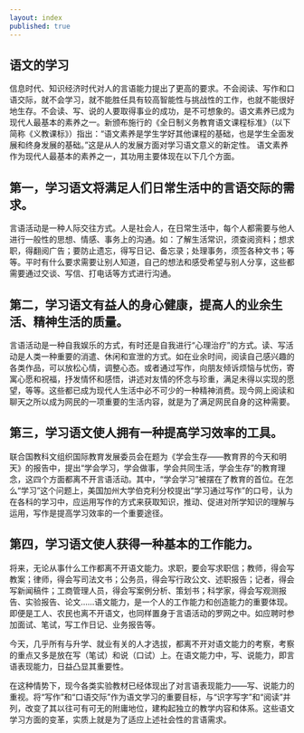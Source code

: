 ```yaml
---
layout: index
published: true
---
```


## 语文的学习

  信息时代、知识经济时代对人的言语能力提出了更高的要求。不会阅读、写作和口语交际，就不会学习，就不能胜任具有较高智能性与挑战性的工作，也就不能很好地生存。不会读、写、说的人要取得事业的成功，是不可想象的。语文素养已成为现代人最基本的素养之一。新颁布施行的《全日制义务教育语文课程标准》（以下简称《义教课标》）指出：“语文素养是学生学好其他课程的基础，也是学生全面发展和终身发展的基础。”这是从人的发展方面对学习语文意义的新定性。
语文素养作为现代人最基本的素养之一，其功用主要体现在以下几个方面。

## 第一，学习语文将满足人们日常生活中的言语交际的需求。

言语活动是一种人际交往方式。人是社会人，在日常生活中，每个人都需要与他人进行一般性的思想、情感、事务上的沟通。如：了解生活常识，须查阅资料；想求职，得翻阅广告；要防止遗忘，得写日记、备忘录；处理事务，须签各种文书；等等。平时有什么要求需要让别人知道，自己的想法和感受希望与别人分享，这些都需要通过交谈、写信、打电话等方式进行沟通。

## 第二，学习语文有益人的身心健康，提高人的业余生活、精神生活的质量。

言语活动是一种自我娱乐的方式，有时还是自我进行“心理治疗”的方式。读、写活动是人类一种重要的消遣、休闲和宣泄的方式。如在业余时间，阅读自己感兴趣的各类作品，可以放松心情，调整心态。或者通过写作，向朋友倾诉烦恼与忧伤，寄寓心愿和祝福，抒发情怀和感悟，讲述对友情的怀念与珍重，满足未得以实现的愿望，等等。这些都已成为现代人生活中必不可少的一种精神消费。现今网上阅读和聊天之所以成为网民的一项重要的生活内容，就是为了满足网民自身的这种需要。

## 第三，学习语文使人拥有一种提高学习效率的工具。

联合国教科文组织国际教育发展委员会在题为《学会生存——教育界的今天和明天》的报告中，提出“学会学习，学会做事，学会共同生活，学会生存”的教育理念，这四个方面都离不开言语活动。其中，“学会学习”被摆在了教育的首位。在怎么“学习”这个问题上，美国加州大学伯克利分校提出“学习通过写作”的口号，认为在各科的学习中，应运用写作的方式来获取知识，推动、促进对所学知识的理解与运用，写作是提高学习效率的一个重要途径。 

## 第四，学习语文使人获得一种基本的工作能力。

将来，无论从事什么工作都离不开语文能力。求职，要会写求职信；教师，得会写教案；律师，得会写司法文书；公务员，得会写行政公文、述职报告；记者，得会写新闻稿件；工商管理人员，得会写案例分析、策划书；科学家，得会写观测报告、实验报告、论文……语文能力，是一个人的工作能力和创造能力的重要体现。即便是工人、农民也离不开语文，也同样置身于言语活动的罗网之中。如应聘时参加面试、笔试，写工作日记、业务报告等。

今天，几乎所有与升学、就业有关的人才选拔，都离不开对语文能力的考察，考察的重点又多是放在写（笔试）和说（口试）上。在语文能力中，写、说能力，即言语表现能力，日益凸显其重要性。

在这种情势下，现今各类实验教材已经体现出了对言语表现能力——写、说能力的重视。将“写作”和“口语交际”作为语文学习的重要目标，与“识字写字”和“阅读”并列，改变了其以往可有可无的附庸地位，建构起独立的教学内容和体系。这些语文学习方面的变革，实质上就是为了适应上述社会性的言语需求。

